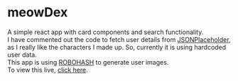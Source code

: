 
# meowDex

A simple react app with card components and search functionality.  
I have commented out the code to fetch user details from [JSONPlaceholder](https://jsonplaceholder.typicode.com/), as I really like the characters I made up. So, currently it is using hardcoded user data.  
This app is using [ROBOHASH](https://robohash.org/) to generate user images.  
To view this live, [click here](https://myankpraksh.github.io/meowDex).
